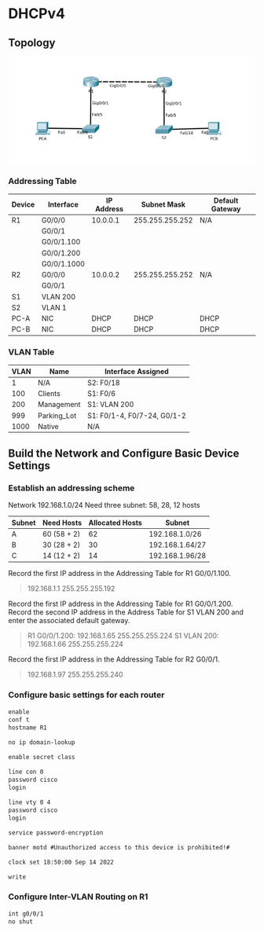 # DHCPv4
## Topology
![topology](https://github.com/viktorkomarov/net/blob/main/dhcp/ipv4/img/topology)

### Addressing Table

| Device | Interface   | IP Address | Subnet Mask     | Default Gateway |
|--------|-------------|------------|-----------------|-----------------|
| R1     | G0/0/0      | 10.0.0.1   | 255.255.255.252 | N/A             |
|        | G0/0/1      |            |                 |                 |
|        | G0/0/1.100  |            |                 |                 |
|        | G0/0/1.200  |            |                 |                 |
|        | G0/0/1.1000 |            |                 |                 |
| R2     | G0/0/0      | 10.0.0.2   | 255.255.255.252 | N/A             |
|        | G0/0/1      |            |                 |                 |
| S1     | VLAN 200    |            |                 |                 |
| S2     | VLAN 1      |            |                 |                 |
| PC-A   | NIC         | DHCP       | DHCP            | DHCP            |
| PC-B   | NIC         | DHCP       | DHCP            | DHCP            |

### VLAN Table

| VLAN | Name        | Interface Assigned          |
|------|-------------|-----------------------------|
| 1    | N/A         | S2: F0/18                   |
| 100  | Clients     | S1: F0/6                    |
| 200  | Management  | S1: VLAN 200                |
| 999  | Parking_Lot | S1: F0/1-4, F0/7-24, G0/1-2 |
| 1000 | Native      | N/A                         |

## Build the Network and Configure Basic Device Settings

### Establish an addressing scheme

Network 192.168.1.0/24
Need three subnet: 58, 28, 12 hosts

| Subnet | Need Hosts  | Allocated Hosts | Subnet          |
|--------|-------------|-----------------|-----------------|
| A      | 60 (58 + 2) | 62              | 192.168.1.0/26  |
| B      | 30 (28 + 2) | 30              | 192.168.1.64/27 |
| C      | 14 (12 + 2) | 14              | 192.168.1.96/28 |

Record the first IP address in the Addressing Table for R1 G0/0/1.100.
> 192.168.1.1 255.255.255.192

Record the first IP address in the Addressing Table for R1 G0/0/1.200. Record the second IP address in the Address Table for S1 VLAN 200 and enter the associated default gateway.
> R1 G0/0/1.200: 192.168.1.65 255.255.255.224
> S1 VLAN 200: 192.168.1.66 255.255.255.224

Record the first IP address in the Addressing Table for R2 G0/0/1.
> 192.168.1.97 255.255.255.240

### Configure basic settings for each router

```console
enable
conf t
hostname R1
```
```console
no ip domain-lookup
```
```console
enable secret class
```
```console
line con 0
password cisco
login
```
```console
line vty 0 4
password cisco
login
```
```console
service password-encryption
```
```console
banner motd #Unauthorized access to this device is prohibited!#
```
```console
clock set 18:50:00 Sep 14 2022
```
```console
write
```

### Configure Inter-VLAN Routing on R1

```console
int g0/0/1
no shut
```